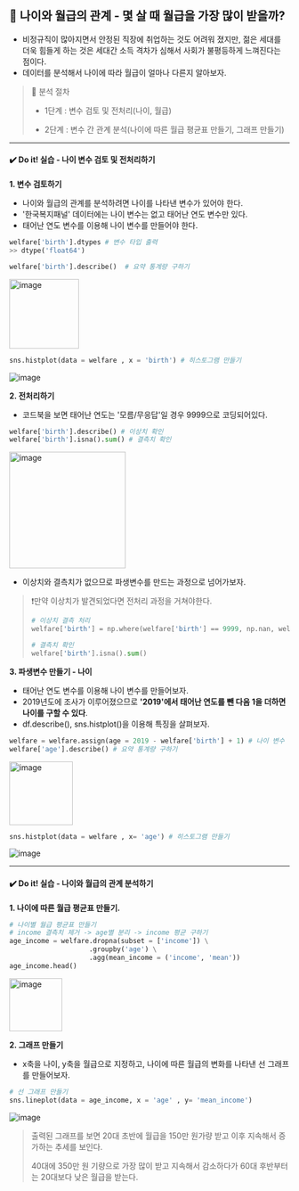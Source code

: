 ## 📌 나이와 월급의 관계 - 몇 살 때 월급을 가장 많이 받을까?
- 비정규직이 많아지면서 안정된 직장에 취업하는 것도 어려워 졌지만, 젊은 세대를 더욱 힘들게 하는 것은 세대간 소득 격차가 심해서 사회가 불평등하게 느껴진다는 점이다.
- 데이터를 분석해서 나이에 따라 월급이 얼마나 다른지 알아보자.

> 📖 분석 절차
> 
>- 1단계 : 변수 검토 및 전처리(나이, 월급)
> 
>- 2단계 : 변수 간 관계 분석(나이에 따른 월급 평균표 만들기, 그래프 만들기)

----------------
#### ✔️ Do it! 실습 - 나이 변수 검토 및 전처리하기

**1. 변수 검토하기**
- 나이와 월급의 관계를 분석하려면 나이를 나타낸 변수가 있어야 한다.
- '한국복지패널' 데이터에는 나이 변수는 없고 태어난 연도 변수만 있다.
- 태어난 연도 변수를 이용해 나이 변수를 만들어야 한다.

```python
welfare['birth'].dtypes # 변수 타입 출력
>> dtype('float64')
```

```python
welfare['birth'].describe()  # 요약 통계량 구하기
```
<img width="125" alt="image" src="https://github.com/sm9199/Python_Data_Analysis_Study/assets/128019851/c468730e-8995-4dd0-ac6b-004d76721e22">

```python
sns.histplot(data = welfare , x = 'birth') # 히스토그램 만들기
```
![image](https://github.com/sm9199/Python_Data_Analysis_Study/assets/128019851/8a4ac08a-420a-41e4-b091-0a2289df62f7)

**2. 전처리하기**
- 코드북을 보면 태어난 연도는 '모름/무응답'일 경우 9999으로 코딩되어있다.

```python
welfare['birth'].describe() # 이상치 확인
welfare['birth'].isna().sum() # 결측치 확인
```
<img width="209" alt="image" src="https://github.com/sm9199/Python_Data_Analysis_Study/assets/128019851/17913d58-8b5b-4c24-8e51-b356729e974e">

- 이상치와 결측치가 없으므로 파생변수를 만드는 과정으로 넘어가보자.

> ❗만약 이상치가 발견되었다면 전처리 과정을 거쳐야한다.
> ```python
> # 이상치 결측 처리
> welfare['birth'] = np.where(welfare['birth'] == 9999, np.nan, welfare['birth'])
>
> # 결측치 확인
> welfare['birth'].isna().sum()
> ```

**3. 파생변수 만들기 - 나이**
- 태어난 연도 변수를 이용해 나이 변수를 만들어보자.
- 2019년도에 조사가 이루어졌으므로 **'2019'에서 태어난 연도를 뺀 다음 1을 더하면 나이를 구할 수 있다**.
- df.describe(), sns.histplot()을 이용해 특징을 살펴보자.

```python
welfare = welfare.assign(age = 2019 - welfare['birth'] + 1) # 나이 변수 만들기
welfare['age'].describe() # 요약 통계량 구하기
```
<img width="114" alt="image" src="https://github.com/sm9199/Python_Data_Analysis_Study/assets/128019851/c3cf1327-6cf5-4cf1-bde4-411d0f9217a2">

```python
sns.histplot(data = welfare , x= 'age') # 히스토그램 만들기
```
![image](https://github.com/sm9199/Python_Data_Analysis_Study/assets/128019851/5e017eb4-a094-4941-bef3-d8ce6de20b8f)

----------------
#### ✔️ Do it! 실습 - 나이와 월급의 관계 분석하기

**1. 나이에 따른 월급 평균표 만들기.**

```python
# 나이별 월급 평균표 만들기
# income 결측치 제거 -> age별 분리 -> income 평균 구하기
age_income = welfare.dropna(subset = ['income']) \
                    .groupby('age') \
                    .agg(mean_income = ('income', 'mean'))
age_income.head()
```
<img width="95" alt="image" src="https://github.com/sm9199/Python_Data_Analysis_Study/assets/128019851/96c16e4f-06e1-46b6-a4c5-d75871df4a1e">

**2. 그래프 만들기**
- x축을 나이, y축을 월급으로 지정하고, 나이에 따른 월급의 변화를 나타낸 선 그래프를 만들어보자.

```python
# 선 그래프 만들기
sns.lineplot(data = age_income, x = 'age' , y= 'mean_income')
```

![image](https://github.com/sm9199/Python_Data_Analysis_Study/assets/128019851/d28fea35-7d1d-4388-a65f-01015cd9cbb7)

> 출력된 그래프를 보면 20대 초반에 월급을 150만 원가량 받고 이후 지속해서 증가하는 추세를 보인다.
>
> 40대에 350만 원 기량으로 가장 많이 받고 지속해서 감소하다가 60대 후반부터는 20대보다 낮은 월급을 받는다. 
